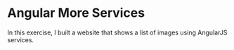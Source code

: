 Angular More Services
=========================
In this exercise, I built a website that shows a list of images using AngularJS services.